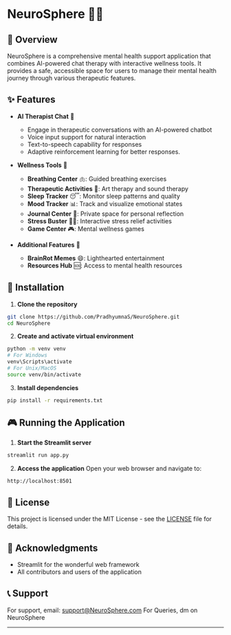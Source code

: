 # NeuroSphere 🧠💭

## 🌟 Overview

NeuroSphere is a comprehensive mental health support application that combines AI-powered chat therapy with interactive wellness tools. It provides a safe, accessible space for users to manage their mental health journey through various therapeutic features.

## ✨ Features

- **AI Therapist Chat** 🤖
  - Engage in therapeutic conversations with an AI-powered chatbot
  - Voice input support for natural interaction
  - Text-to-speech capability for responses
  - Adaptive reinforcement learning for better responses.

- **Wellness Tools** 🎯
  - **Breathing Center** 🫁: Guided breathing exercises
  - **Therapeutic Activities** 🎨: Art therapy and sound therapy
  - **Sleep Tracker** 😴: Monitor sleep patterns and quality
  - **Mood Tracker** 📊: Track and visualize emotional states
  - **Journal Center** 📝: Private space for personal reflection
  - **Stress Buster** 🧘‍♀️: Interactive stress relief activities
  - **Game Center** 🎮: Mental wellness games

- **Additional Features** 🎁
  - **BrainRot Memes** 😄: Lighthearted entertainment
  - **Resources Hub** 🆘: Access to mental health resources

## 🚀 Installation

1. **Clone the repository**
```bash
git clone https://github.com/PradhyumnaS/NeuroSphere.git
cd NeuroSphere
```

2. **Create and activate virtual environment**
```bash
python -m venv venv
# For Windows
venv\Scripts\activate
# For Unix/MacOS
source venv/bin/activate
```

3. **Install dependencies**
```bash
pip install -r requirements.txt
```

## 🎮 Running the Application

1. **Start the Streamlit server**
```bash
streamlit run app.py
```

2. **Access the application**
Open your web browser and navigate to:
```
http://localhost:8501
```

## 📝 License

This project is licensed under the MIT License - see the [LICENSE](LICENSE) file for details.

## 🙏 Acknowledgments

- Streamlit for the wonderful web framework
- All contributors and users of the application

## 📞 Support

For support, email: support@NeuroSphere.com
For Queries, dm on NeuroSphere

---

